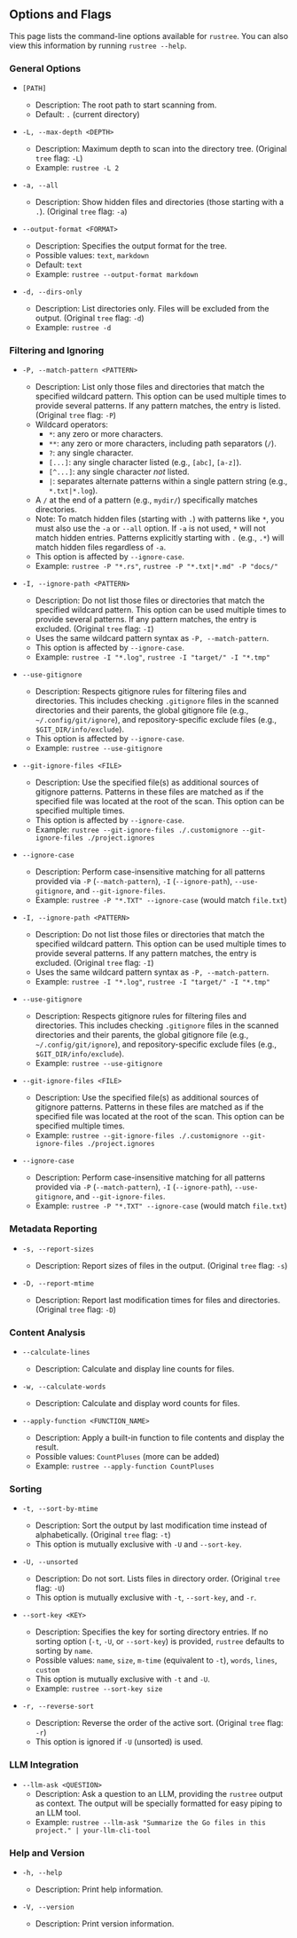 ## Options and Flags

This page lists the command-line options available for `rustree`. You can also view this information by running `rustree --help`.

### General Options

*   `[PATH]`
    *   Description: The root path to start scanning from.
    *   Default: `.` (current directory)

*   `-L, --max-depth <DEPTH>`
    *   Description: Maximum depth to scan into the directory tree. (Original `tree` flag: `-L`)
    *   Example: `rustree -L 2`

*   `-a, --all`
    *   Description: Show hidden files and directories (those starting with a `.`). (Original `tree` flag: `-a`)

*   `--output-format <FORMAT>`
    *   Description: Specifies the output format for the tree.
    *   Possible values: `text`, `markdown`
    *   Default: `text`
    *   Example: `rustree --output-format markdown`

*   `-d, --dirs-only`
    *   Description: List directories only. Files will be excluded from the output. (Original `tree` flag: `-d`)
    *   Example: `rustree -d`

### Filtering and Ignoring

*   `-P, --match-pattern <PATTERN>`
    *   Description: List only those files and directories that match the specified wildcard pattern. This option can be used multiple times to provide several patterns. If any pattern matches, the entry is listed. (Original `tree` flag: `-P`)
    *   Wildcard operators:
        *   `*`: any zero or more characters.
        *   `**`: any zero or more characters, including path separators (`/`).
        *   `?`: any single character.
        *   `[...]`: any single character listed (e.g., `[abc]`, `[a-z]`).
        *   `[^...]`: any single character *not* listed.
        *   `|`: separates alternate patterns within a single pattern string (e.g., `*.txt|*.log`).
    *   A `/` at the end of a pattern (e.g., `mydir/`) specifically matches directories.
    *   Note: To match hidden files (starting with `.`) with patterns like `*`, you must also use the `-a` or `--all` option. If `-a` is not used, `*` will not match hidden entries. Patterns explicitly starting with `.` (e.g., `.*`) will match hidden files regardless of `-a`.
    *   This option is affected by `--ignore-case`.
    *   Example: `rustree -P "*.rs"`, `rustree -P "*.txt|*.md" -P "docs/"`

*   `-I, --ignore-path <PATTERN>`
    *   Description: Do not list those files or directories that match the specified wildcard pattern. This option can be used multiple times to provide several patterns. If any pattern matches, the entry is excluded. (Original `tree` flag: `-I`)
    *   Uses the same wildcard pattern syntax as `-P, --match-pattern`.
    *   This option is affected by `--ignore-case`.
    *   Example: `rustree -I "*.log"`, `rustree -I "target/" -I "*.tmp"`

*   `--use-gitignore`
    *   Description: Respects gitignore rules for filtering files and directories. This includes checking `.gitignore` files in the scanned directories and their parents, the global gitignore file (e.g., `~/.config/git/ignore`), and repository-specific exclude files (e.g., `$GIT_DIR/info/exclude`).
    *   This option is affected by `--ignore-case`.
    *   Example: `rustree --use-gitignore`

*   `--git-ignore-files <FILE>`
    *   Description: Use the specified file(s) as additional sources of gitignore patterns. Patterns in these files are matched as if the specified file was located at the root of the scan. This option can be specified multiple times.
    *   This option is affected by `--ignore-case`.
    *   Example: `rustree --git-ignore-files ./.customignore --git-ignore-files ./project.ignores`

*   `--ignore-case`
    *   Description: Perform case-insensitive matching for all patterns provided via `-P` (`--match-pattern`), `-I` (`--ignore-path`), `--use-gitignore`, and `--git-ignore-files`.
    *   Example: `rustree -P "*.TXT" --ignore-case` (would match `file.txt`)

*   `-I, --ignore-path <PATTERN>`
    *   Description: Do not list those files or directories that match the specified wildcard pattern. This option can be used multiple times to provide several patterns. If any pattern matches, the entry is excluded. (Original `tree` flag: `-I`)
    *   Uses the same wildcard pattern syntax as `-P, --match-pattern`.
    *   Example: `rustree -I "*.log"`, `rustree -I "target/" -I "*.tmp"`

*   `--use-gitignore`
    *   Description: Respects gitignore rules for filtering files and directories. This includes checking `.gitignore` files in the scanned directories and their parents, the global gitignore file (e.g., `~/.config/git/ignore`), and repository-specific exclude files (e.g., `$GIT_DIR/info/exclude`).
    *   Example: `rustree --use-gitignore`

*   `--git-ignore-files <FILE>`
    *   Description: Use the specified file(s) as additional sources of gitignore patterns. Patterns in these files are matched as if the specified file was located at the root of the scan. This option can be specified multiple times.
    *   Example: `rustree --git-ignore-files ./.customignore --git-ignore-files ./project.ignores`

*   `--ignore-case`
    *   Description: Perform case-insensitive matching for all patterns provided via `-P` (`--match-pattern`), `-I` (`--ignore-path`), `--use-gitignore`, and `--git-ignore-files`.
    *   Example: `rustree -P "*.TXT" --ignore-case` (would match `file.txt`)

### Metadata Reporting

*   `-s, --report-sizes`
    *   Description: Report sizes of files in the output. (Original `tree` flag: `-s`)

*   `-D, --report-mtime`
    *   Description: Report last modification times for files and directories. (Original `tree` flag: `-D`)

### Content Analysis

*   `--calculate-lines`
    *   Description: Calculate and display line counts for files.

*   `-w, --calculate-words`
    *   Description: Calculate and display word counts for files.

*   `--apply-function <FUNCTION_NAME>`
    *   Description: Apply a built-in function to file contents and display the result.
    *   Possible values: `CountPluses` (more can be added)
    *   Example: `rustree --apply-function CountPluses`

### Sorting

*   `-t, --sort-by-mtime`
    *   Description: Sort the output by last modification time instead of alphabetically. (Original `tree` flag: `-t`)
    *   This option is mutually exclusive with `-U` and `--sort-key`.

*   `-U, --unsorted`
    *   Description: Do not sort. Lists files in directory order. (Original `tree` flag: `-U`)
    *   This option is mutually exclusive with `-t`, `--sort-key`, and `-r`.

*   `--sort-key <KEY>`
    *   Description: Specifies the key for sorting directory entries. If no sorting option (`-t`, `-U`, or `--sort-key`) is provided, `rustree` defaults to sorting by `name`.
    *   Possible values: `name`, `size`, `m-time` (equivalent to `-t`), `words`, `lines`, `custom`
    *   This option is mutually exclusive with `-t` and `-U`.
    *   Example: `rustree --sort-key size`

*   `-r, --reverse-sort`
    *   Description: Reverse the order of the active sort. (Original `tree` flag: `-r`)
    *   This option is ignored if `-U` (unsorted) is used.

### LLM Integration

*   `--llm-ask <QUESTION>`
    *   Description: Ask a question to an LLM, providing the `rustree` output as context. The output will be specially formatted for easy piping to an LLM tool.
    *   Example: `rustree --llm-ask "Summarize the Go files in this project." | your-llm-cli-tool`

### Help and Version

*   `-h, --help`
    *   Description: Print help information.

*   `-V, --version`
    *   Description: Print version information.